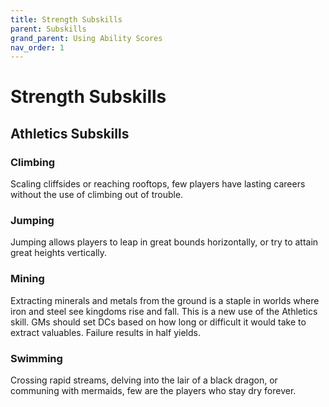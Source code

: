 ```yaml
---
title: Strength Subskills
parent: Subskills
grand_parent: Using Ability Scores
nav_order: 1
---
```


# Strength Subskills

## Athletics Subskills

### Climbing
Scaling cliffsides or reaching rooftops, few players have lasting careers without the use of climbing out of trouble.

### Jumping
Jumping allows players to leap in great bounds horizontally, or try to attain great heights vertically.

### Mining
Extracting minerals and metals from the ground is a staple in worlds where iron and steel see kingdoms rise and fall. This is a new use of the Athletics skill. GMs should set DCs based on how long or difficult it would take to extract valuables. Failure results in half yields.

### Swimming
Crossing rapid streams, delving into the lair of a black dragon, or communing with mermaids, few are the players who stay dry forever.
